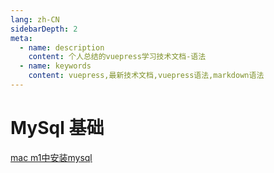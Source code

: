```yaml
---
lang: zh-CN
sidebarDepth: 2
meta:
  - name: description
    content: 个人总结的vuepress学习技术文档-语法
  - name: keywords
    content: vuepress,最新技术文档,vuepress语法,markdown语法
---
```


# MySql 基础
[mac m1中安装mysql](https://zhuanlan.zhihu.com/p/360858309)

